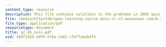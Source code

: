 ```yaml
---
content_type: resource
description: This file contains solutions to the problems in 2005 quiz 2.
file: /media/https%3A/open-learning-course-data-rc.s3.amazonaws.com/8-282j-introduction-to-astronomy-spring-2006/340f1d34a9f6578a2e62cfef7aeeb4f5_q2_05_soln.pdf
file_type: application/pdf
resourcetype: Document
title: q2_05_soln.pdf
uid: 340f1d34-a9f6-578a-2e62-cfef7aeeb4f5
---
```

